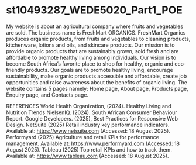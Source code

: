 # st10493287_WEDE5020_Part1_POE
My website is about an agricultural company where fruits and vegetables are sold. The business name is FreshMart ORGANICS. FreshMart Organics produces organic products, from fruits and vegetables to cleaning products, kitchenware, lotions and oils, and skincare products. Our mission is to provide organic products that are sustainably grown, sold fresh and are affordable to promote healthy living among individuals. Our vision is to become South Africa’s favorite place to shop for healthy, organic and eco-friendly products. Our goals are to promote healthy living, encourage sustainability, make organic products accessible and affordable, create job opportunities and raise awareness about the benefits of organic living. The website contains 5 pages namely: Home page, About page, Products page, Enquiry page, and Contacts page. 

REFERENCES 
World Health Organization, (2024). Healthy Living and Nutrition Trends
NielsenIQ. (2024). South African Consumer Behaviour Report. 
Google Developers. (2025), Best Practices for Responsive Web Design. 
NetSuite (2025) Retail industry key performance indicators. Available at: https://www.netsuite.com (Accessed: 18 August 2025).
Performyard (2025) Agriculture and retail KPIs for performance management. Available at: https://www.performyard.com (Accessed: 18 August 2025).
Tableau (2025) Top retail KPIs and how to track them. Available at: https://www.tableau.com (Accessed: 18 August 2025).




